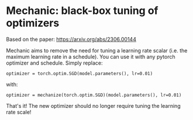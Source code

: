 # Mechanic: black-box tuning of optimizers

Based on the paper: https://arxiv.org/abs/2306.00144

Mechanic aims to remove the need for tuning a learning rate scalar (i.e. the maximum learning rate in a schedule).
You can use it with any pytorch optimizer and schedule. Simply replace:
```
optimizer = torch.optim.SGD(model.parameters(), lr=0.01)
```
with:
```
optimizer = mechanize(torch.optim.SGD)(model.parameters(), lr=0.01)
```
That's it! The new optimizer should no longer require tuning the learning rate scale!
